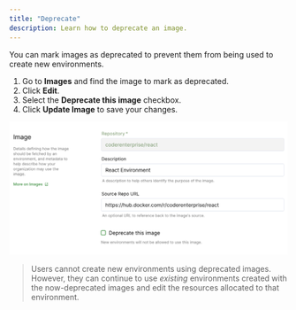 ```yaml
---
title: "Deprecate"
description: Learn how to deprecate an image.
---
```


You can mark images as deprecated to prevent them from being used to create new
environments.

1. Go to **Images** and find the image to mark as deprecated.
1. Click **Edit**.
1. Select the **Deprecate this image** checkbox.
1. Click **Update Image** to save your changes.

![Deprecating an Image](../assets/deprecate-image.png)

> Users cannot create new environments using deprecated images. However, they
> can continue to use _existing_ environments created with the now-deprecated
> images and edit the resources allocated to that environment.
